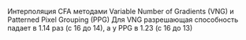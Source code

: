Интерполяция CFA методами Variable Number of Gradients (VNG) и Patterned Pixel Grouping (PPG)
Для VNG разрешающая способность падает в 1.14 раз (с 16 до 14), а у PPG в 1.23 (с 16 до 13)
